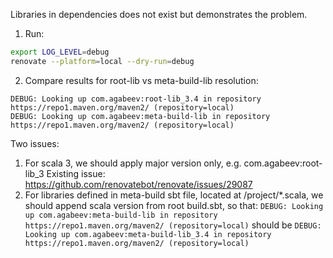 Libraries in dependencies does not exist but demonstrates the problem.

1. Run:
```bash
export LOG_LEVEL=debug
renovate --platform=local --dry-run=debug 
```

2. Compare results for root-lib vs meta-build-lib resolution:
```
DEBUG: Looking up com.agabeev:root-lib_3.4 in repository https://repo1.maven.org/maven2/ (repository=local)
DEBUG: Looking up com.agabeev:meta-build-lib in repository https://repo1.maven.org/maven2/ (repository=local)
```

Two issues:
1. For scala 3, we should apply major version only, e.g. com.agabeev:root-lib_3
   Existing issue: https://github.com/renovatebot/renovate/issues/29087 
2. For libraries defined in meta-build sbt file, located at /project/*.scala, we should append scala version from root build.sbt, so that:
   `DEBUG: Looking up com.agabeev:meta-build-lib in repository https://repo1.maven.org/maven2/ (repository=local)`
   should be
   `DEBUG: Looking up com.agabeev:meta-build-lib_3.4 in repository https://repo1.maven.org/maven2/ (repository=local)`